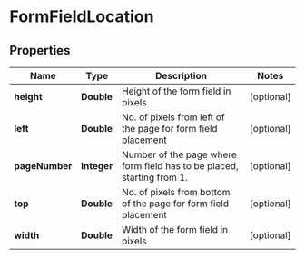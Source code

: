 
# FormFieldLocation

## Properties
Name | Type | Description | Notes
------------ | ------------- | ------------- | -------------
**height** | **Double** | Height of the form field in pixels |  [optional]
**left** | **Double** | No. of pixels from left of the page for form field placement |  [optional]
**pageNumber** | **Integer** | Number of the page where form field has to be placed, starting from 1. |  [optional]
**top** | **Double** | No. of pixels from bottom of the page for form field placement |  [optional]
**width** | **Double** | Width of the form field in pixels |  [optional]



